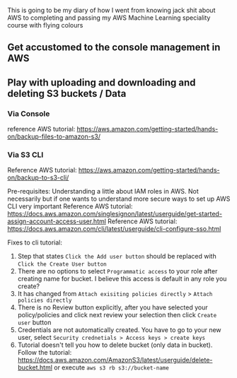 This is going to be my diary of how I went from knowing jack shit about AWS to completing and passing my AWS Machine Learning speciality course with flying colours


## Get accustomed to the console management in AWS

## Play with uploading and downloading and deleting S3 buckets / Data 

### Via Console
reference AWS tutorial: https://aws.amazon.com/getting-started/hands-on/backup-files-to-amazon-s3/

### Via S3 CLI

Reference AWS tutorial: https://aws.amazon.com/getting-started/hands-on/backup-to-s3-cli/

Pre-requisites: Understanding a little about IAM roles in AWS. Not necessarily but if one wants to understand more secure ways to set up AWS CLI very important
Reference AWS tutorial: https://docs.aws.amazon.com/singlesignon/latest/userguide/get-started-assign-account-access-user.html
Reference AWS tutorial: https://docs.aws.amazon.com/cli/latest/userguide/cli-configure-sso.html

Fixes to cli tutorial: 
1. Step that states `Click the Add user button` should be replaced with `Click the Create User button`
2. There are no options to select `Programmatic access` to your role after creating name for bucket. I believe this access is default in any role you create?
3. It has changed from `Attach exisiting policies directly` > `Attach policies directly`
4. There is no Review button explicitly, after you have selected your policy/policies and click next review your selection then click `Create user` button
5. Credentials are not automatically created. You have to go to your new user, select `Security crednetials > Access keys > create keys`
6. Tutorial doesn't tell you how to delete bucket (only data in bucket). Follow the tutorial: https://docs.aws.amazon.com/AmazonS3/latest/userguide/delete-bucket.html or execute `aws s3 rb s3://bucket-name`

